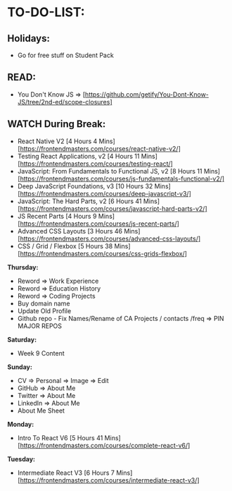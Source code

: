 # **TO-DO-LIST:**

## **Holidays:**

- Go for free stuff on Student Pack

## **READ:**

- You Don't Know JS => [https://github.com/getify/You-Dont-Know-JS/tree/2nd-ed/scope-closures]

## **WATCH During Break:**

- React Native V2 [4 Hours 4 Mins]
  [https://frontendmasters.com/courses/react-native-v2/]
- Testing React Applications, v2 [4 Hours 11 Mins]
  [https://frontendmasters.com/courses/testing-react/]
- JavaScript: From Fundamentals to Functional JS, v2 [8 Hours 11 Mins]
  [https://frontendmasters.com/courses/js-fundamentals-functional-v2/]
- Deep JavaScript Foundations, v3 [10 Hours 32 Mins]
  [https://frontendmasters.com/courses/deep-javascript-v3/]
- JavaScript: The Hard Parts, v2 [6 Hours 41 Mins]
  [https://frontendmasters.com/courses/javascript-hard-parts-v2/]
- JS Recent Parts [4 Hours 9 Mins]
  [https://frontendmasters.com/courses/js-recent-parts/]
- Advanced CSS Layouts [3 Hours 46 Mins]
  [https://frontendmasters.com/courses/advanced-css-layouts/]
- CSS / Grid / Flexbox [5 Hours 38 Mins]
  [https://frontendmasters.com/courses/css-grids-flexbox/]

**Thursday:**

- Reword => Work Experience
- Reword => Education History
- Reword => Coding Projects
- Buy domain name
- Update Old Profile
- Github repo - Fix Names/Rename of CA Projects / contacts /freq => PIN MAJOR REPOS

**Saturday:**

- Week 9 Content

**Sunday:**

- CV => Personal => Image => Edit
- GitHub => About Me
- Twitter => About Me
- LinkedIn => About Me
- About Me Sheet

**Monday:**

- Intro To React V6 [5 Hours 41 Mins]
  [https://frontendmasters.com/courses/complete-react-v6/]

**Tuesday:**

- Intermediate React V3 [6 Hours 7 Mins]
  [https://frontendmasters.com/courses/intermediate-react-v3/]
